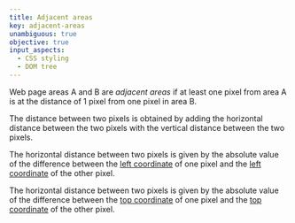 ```yaml
---
title: Adjacent areas
key: adjacent-areas
unambiguous: true
objective: true
input_aspects:
  - CSS styling
  - DOM tree
---
```


Web page areas A and B are _adjacent areas_ if at least one pixel from area A is at the distance of 1 pixel from one pixel in area B.

The distance between two pixels is obtained by adding the horizontal distance between the two pixels with the vertical distance between the two pixels.

The horizontal distance between two pixels is given by the absolute value of the difference between the [left coordinate][] of one pixel and the [left coordinate][] of the other pixel.

The horizontal distance between two pixels is given by the absolute value of the difference between the [top coordinate][] of one pixel and the [top coordinate][] of the other pixel.

[left coordinate]: https://drafts.fxtf.org/geometry/#dom-domrectreadonly-left
[top coordinate]: https://drafts.fxtf.org/geometry/#dom-domrectreadonly-top